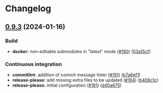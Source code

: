 # Changelog

## [0.9.3](https://github.com/mdonadoni/reana-workflow-engine-serial/compare/0.9.2...0.9.3) (2024-01-16)


### Build

* **docker:** non-editable submodules in "latest" mode ([#190](https://github.com/mdonadoni/reana-workflow-engine-serial/issues/190)) ([03a15cf](https://github.com/mdonadoni/reana-workflow-engine-serial/commit/03a15cfa7973152f9923ecade412d8eab3ea80e3))


### Continuous integration

* **commitlint:** addition of commit message linter ([#191](https://github.com/mdonadoni/reana-workflow-engine-serial/issues/191)) ([b7a6ef1](https://github.com/mdonadoni/reana-workflow-engine-serial/commit/b7a6ef18dae95efae7af791094b5ff79369705b0))
* **release-please:** add missing extra files to be updated ([#194](https://github.com/mdonadoni/reana-workflow-engine-serial/issues/194)) ([b406c1c](https://github.com/mdonadoni/reana-workflow-engine-serial/commit/b406c1c0aec1cae8bd4d872c4fae9c00ba3d1ca0))
* **release-please:** initial configuration ([#191](https://github.com/mdonadoni/reana-workflow-engine-serial/issues/191)) ([d40a675](https://github.com/mdonadoni/reana-workflow-engine-serial/commit/d40a675cab6b6e8c7631d503358016d427bdac3c))
